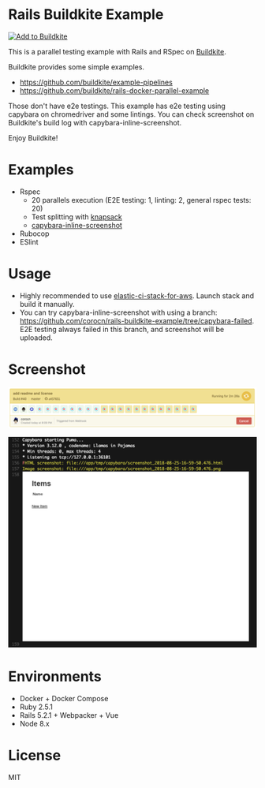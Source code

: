 # Rails Buildkite Example

[![Add to Buildkite](https://buildkite.com/button.svg)](https://buildkite.com/new)

This is a parallel testing example with Rails and RSpec on [Buildkite](https://buildkite.com/).

Buildkite provides some simple examples.

 * https://github.com/buildkite/example-pipelines
 * https://github.com/buildkite/rails-docker-parallel-example

Those don't have e2e testings. This example has e2e testing using capybara on chromedriver and some lintings.
You can check screenshot on Buildkite's build log with capybara-inline-screenshot.

Enjoy Buildkite!

# Examples

 * Rspec
   * 20 parallels execution (E2E testing: 1, linting: 2, general rspec tests: 20)
   * Test splitting with [knapsack](https://github.com/ArturT/knapsack)
   * [capybara-inline-screenshot](https://github.com/buildkite/capybara-inline-screenshot)
 * Rubocop
 * ESlint
 
# Usage

 * Highly recommended to use [elastic-ci-stack-for-aws](https://github.com/buildkite/elastic-ci-stack-for-aws). Launch stack and build it manually.
 * You can try capybara-inline-screenshot with using a branch: https://github.com/corocn/rails-buildkite-example/tree/capybara-failed. E2E testing always failed in this branch, and screenshot will be uploaded.
  
# Screenshot

![buildkite-jobs](screenshots/buildkite-jobs.png)

![capybara-inline-screenshot](screenshots/capybara-inline-screenshot.png)

# Environments

 * Docker + Docker Compose
 * Ruby 2.5.1
 * Rails 5.2.1 + Webpacker + Vue
 * Node 8.x

# License

MIT
